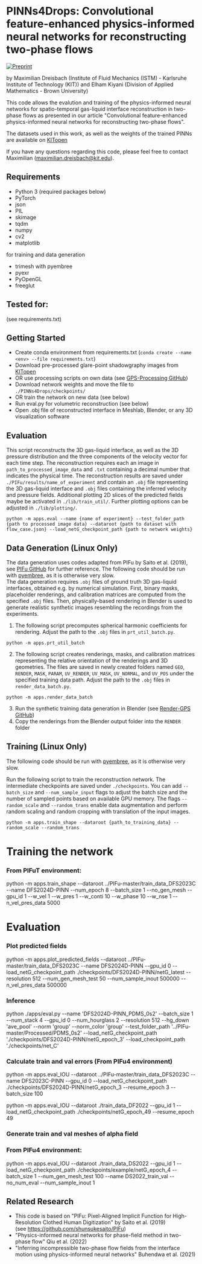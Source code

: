 # PINNs4Drops: Convolutional feature-enhanced physics-informed neural networks for reconstructing two-phase flows

[![Preprint](https://img.shields.io/badge/arxiv-preprint-blue)](https://arxiv.org/abs/2411.15949)

by Maximilian Dreisbach (Institute of Fluid Mechanics (ISTM) - Karlsruhe Institute of Technology (KIT))
and Elham Kiyani (Division of Applied Mathematics - Brown University)

This code allows the evalution and training of the physics-informed neural networks for spatio-temporal gas-liquid interface reconstruction in two-phase flows as presented 
in our article "Convolutional feature-enhanced physics-informed neural networks for reconstructing two-phase flows".

The datasets used in this work, as well as the weights of the trained PINNs are available on [KITopen](https://doi.org/10.35097/mmnxkbqqeye8p5tx)

If you have any questions regarding this code, please feel free to contact Maximilian (maximilian.dreisbach@kit.edu).

## Requirements
- Python 3 (required packages below)
- PyTorch
- json
- PIL
- skimage
- tqdm
- numpy
- cv2
- matplotlib

for training and data generation
- trimesh with pyembree
- pyexr
- PyOpenGL
- freeglut

## Tested for: 
(see requirements.txt)

## Getting Started
- Create conda environment from requirements.txt (`conda create --name <env> --file requirements.txt`)
- Download pre-processed glare-point shadowgraphy images from [KITopen](https://doi.org/10.35097/mmnxkbqqeye8p5tx)
- OR use processing scripts on own data (see [GPS-Processing GitHub](https://github.com/MaxDreisbach/GPS-Processing))
- Download network weights and move the file to `./PINNs4Drops/checkpoints/`
- OR train the network on new data (see below)
- Run eval.py for volumetric reconstruction (see below)
- Open .obj file of reconstructed interface in Meshlab, Blender, or any 3D visualization software 

## Evaluation
This script reconstructs the 3D gas-liquid interface, as well as the 3D pressure distribution and the three components of the velocity vector for each time step.
The reconstruction requires each an image in `path_to_processed_image_data` and `.txt` containing a decimal number that indicates the physical time.
The reconstruction results are saved under `./PIFu/results/name_of_experiment` and contain an `.obj` file representing the 3D gas-liquid interface and `.obj` files containing the inferred velocity and pressure fields.
Additional plotting 2D slices of the predicted fields maybe be activated in `./lib/train_util/`. Further plotting options can be adjusted in `./lib/plotting/`.

`python -m apps.eval --name {name of experiment} --test_folder_path {path to processed image data} --dataroot {path to dataset with flow_case.json} --load_netG_checkpoint_path {path to network weights}`




## Data Generation (Linux Only)
The data generation uses codes adapted from PIFu by Saito et al. (2019), see [PIFu GitHub](https://github.com/shunsukesaito/PIFu) for further reference.
The following code should be run with [pyembree](https://github.com/scopatz/pyembree), as it is otherwise very slow. \
The data generation requires `.obj` files of ground truth 3D gas-liquid interfaces, obtained e.g. by numerical simulation. 
First, binary masks, placeholder renderings, and calibration matrices are computed from the specified `.obj` files.
Then, physically-based rendering in Blender is used to generate realistic synthetic images resembling the recordings from the experiments.

1. The following script precomputes spherical harmonic coefficients for rendering. Adjust the path to the `.obj` files in `prt_util_batch.py`.
```
python -m apps.prt_util_batch
```
2. The following script creates renderings, masks, and calibration matrices representing the relative orientation of the renderings and 3D geometries. The files are saved in newly created folders named `GEO`, `RENDER`, `MASK`, `PARAM`, `UV_RENDER`, `UV_MASK`, `UV_NORMAL`, and `UV_POS` under the specified training data path. Adjust the path to the `.obj` files in `render_data_batch.py`.
```
python -m apps.render_data_batch
```
3. Run the synthetic training data generation in Blender (see [Render-GPS GitHub](https://github.com/MaxDreisbach/RenderGPS))
4. Copy the renderings from the Blender output folder into the `RENDER` folder

## Training (Linux Only)
The following code should be run with [pyembree](https://github.com/scopatz/pyembree), as it is otherwise very slow. 

Run the following script to train the reconstruction network. The intermediate checkpoints are saved under `./checkpoints`. You can add `--batch_size` and `--num_sample_input` flags to adjust the batch size and the number of sampled points based on available GPU memory. The flags `--random_scale` and `--random_trans` enable data augmentation and perform random scaling and random cropping with translation of the input images.
```
python -m apps.train_shape --dataroot {path_to_training_data} --random_scale --random_trans
```


# Training the network #
### From PIFuT environment:
python -m apps.train_shape --dataroot ../PIFu-master/train_data_DFS2023C --name DFS2024D-PINN --num_epoch 8 --batch_size 1 --no_gen_mesh --gpu_id 1 --w_vel 1 --w_pres 1 --w_conti 10 --w_phase 10 --w_nse 1 --n_vel_pres_data 5000

# Evaluation #
### Plot predicted fields
python -m apps.plot_predicted_fields --dataroot ../PIFu-master/train_data_DFS2023C --name DFS2024D-PINN --gpu_id 0 --load_netG_checkpoint_path ./checkpoints/DFS2024D-PINN/netG_latest --resolution 512 --num_gen_mesh_test 50 --num_sample_inout 500000 --n_vel_pres_data 500000

### Inference
python ./apps/eval.py --name 'DFS2024D-PINN_PDMS_0s2' --batch_size 1 --num_stack 4 --gpu_id 0 --num_hourglass 2 --resolution 512 --hg_down 'ave_pool' --norm 'group' --norm_color 'group' --test_folder_path '../PIFu-master/Processed/PDMS_0s2' --load_netG_checkpoint_path './checkpoints/DFS2024D-PINN/netG_epoch_3' --load_checkpoint_path './checkpoints/net_C'

### Calculate train and val errors (From PIFu4 environment)
python -m apps.eval_IOU --dataroot ../PIFu-master/train_data_DFS2023C --name DFS2023C-PINN --gpu_id 0 --load_netG_checkpoint_path ./checkpoints/DFS2024D-PINN/netG_epoch_3 --resume_epoch 3 --batch_size 100

python -m apps.eval_IOU --dataroot ./train_data_DF2022 --gpu_id 1 --load_netG_checkpoint_path ./checkpoints/netG_epoch_49 --resume_epoch 49

### Generate train and val meshes of alpha field
### From PIFu4 environment:
python -m apps.eval_IOU --dataroot ./train_data_DS2022 --gpu_id 1 --load_netG_checkpoint_path ./checkpoints/example/netG_epoch_4 --batch_size 1 --num_gen_mesh_test 100 --name DS2022_train_val --no_num_eval --num_sample_inout 1


## Related Research
- This code is based on "PIFu: Pixel-Aligned Implicit Function for High-Resolution Clothed Human Digitization" by Saito et al. (2019) \
(see https://github.com/shunsukesaito/PIFu)
- "Physics-informed neural networks for phase-field method in two-phase flow" Qiu et al. (2022)
- "Inferring incompressible two-phase flow fields from the interface motion using physics-informed neural networks" Buhendwa et al. (2021)




